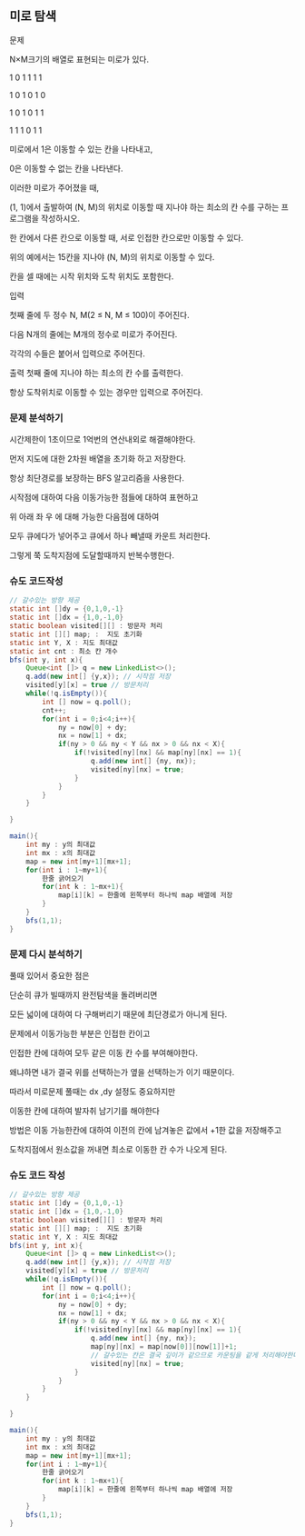 ## 미로 탐색

문제

N×M크기의 배열로 표현되는 미로가 있다.

1	0	1	1	1	1

1	0	1	0	1	0

1	0	1	0	1	1

1	1	1	0	1	1

미로에서 1은 이동할 수 있는 칸을 나타내고, 

0은 이동할 수 없는 칸을 나타낸다. 

이러한 미로가 주어졌을 때, 

(1, 1)에서 출발하여 (N, M)의 위치로 이동할 때 지나야 하는 최소의 칸 수를 구하는 프로그램을 작성하시오. 

한 칸에서 다른 칸으로 이동할 때, 서로 인접한 칸으로만 이동할 수 있다.

위의 예에서는 15칸을 지나야 (N, M)의 위치로 이동할 수 있다. 

칸을 셀 때에는 시작 위치와 도착 위치도 포함한다.

입력

첫째 줄에 두 정수 N, M(2 ≤ N, M ≤ 100)이 주어진다. 

다음 N개의 줄에는 M개의 정수로 미로가 주어진다. 

각각의 수들은 붙어서 입력으로 주어진다.

출력
첫째 줄에 지나야 하는 최소의 칸 수를 출력한다. 

항상 도착위치로 이동할 수 있는 경우만 입력으로 주어진다.

### 문제 분석하기

시간제한이 1초이므로 1억번의 연산내외로 해결해야한다.

먼저 지도에 대한 2차원 배열을 초기화 하고 저장한다.

항상 최단경로를 보장하는 BFS 알고리즘을 사용한다.

시작점에 대하여 다음 이동가능한 점들에 대하여 표현하고

위 아래 좌 우 에 대해 가능한 다음점에 대하여 

모두 큐에다가 넣어주고 큐에서 하나 빼낼때 카운트 처리한다.

그렇게 쭉 도착지점에 도달할때까지 반복수행한다.

### 슈도 코드작성
```java
// 갈수있는 방향 제공
static int []dy = {0,1,0,-1} 
static int []dx = {1,0,-1,0}
static boolean visited[][] : 방문자 처리
static int [][] map; :  지도 초기화
static int Y, X : 지도 최대값
static int cnt : 최소 칸 개수
bfs(int y, int x){
    Queue<int []> q = new LinkedList<>();
    q.add(new int[] {y,x}); // 시작점 저장
    visited[y][x] = true // 방문처리
    while(!q.isEmpty()){
        int [] now = q.poll();
        cnt++;
        for(int i = 0;i<4;i++){
            ny = now[0] + dy;
            nx = now[1] + dx;
            if(ny > 0 && ny < Y && nx > 0 && nx < X){
                if(!visited[ny][nx] && map[ny][nx] == 1){
                    q.add(new int[] {ny, nx});
                    visited[ny][nx] = true;
                }
            }
        }
    }

}

main(){
    int my : y의 최대값
    int mx : x의 최대값
    map = new int[my+1][mx+1];
    for(int i : 1~my+1){
        한줄 긁어오기
        for(int k : 1~mx+1){
            map[i][k] = 한줄에 왼쪽부터 하나씩 map 배열에 저장
        }
    }
    bfs(1,1);
}
```

### 문제 다시 분석하기

풀때 있어서 중요한 점은

단순히 큐가 빌때까지 완전탐색을 돌려버리면

모든 넓이에 대하여 다 구해버리기 때문에 최단경로가 아니게 된다.

문제에서 이동가능한 부분은 인접한 칸이고

인접한 칸에 대하여 모두 같은 이동 칸 수를 부여해야한다.

왜냐하면 내가 결국 위를 선택하는가 옆을 선택하는가 이기 때문이다.

따라서 미로문제 풀때는 dx ,dy 설정도 중요하지만

이동한 칸에 대하여 발자취 남기기를 해야한다

방법은 이동 가능한칸에 대하여 이전의 칸에 남겨놓은 값에서 +1한 값을 저장해주고

도착지점에서 원소값을 꺼내면 최소로 이동한 칸 수가 나오게 된다.

### 슈도 코드 작성

```java
// 갈수있는 방향 제공
static int []dy = {0,1,0,-1} 
static int []dx = {1,0,-1,0}
static boolean visited[][] : 방문자 처리
static int [][] map; :  지도 초기화
static int Y, X : 지도 최대값
bfs(int y, int x){
    Queue<int []> q = new LinkedList<>();
    q.add(new int[] {y,x}); // 시작점 저장
    visited[y][x] = true // 방문처리
    while(!q.isEmpty()){
        int [] now = q.poll();
        for(int i = 0;i<4;i++){
            ny = now[0] + dy;
            nx = now[1] + dx;
            if(ny > 0 && ny < Y && nx > 0 && nx < X){
                if(!visited[ny][nx] && map[ny][nx] == 1){
                    q.add(new int[] {ny, nx});
                    map[ny][nx] = map[now[0]][now[1]]+1; 
                    // 갈수있는 칸은 결국 깊이가 같으므로 카운팅을 같게 처리해야한다.
                    visited[ny][nx] = true;
                }
            }
        }
    }

}

main(){
    int my : y의 최대값
    int mx : x의 최대값
    map = new int[my+1][mx+1];
    for(int i : 1~my+1){
        한줄 긁어오기
        for(int k : 1~mx+1){
            map[i][k] = 한줄에 왼쪽부터 하나씩 map 배열에 저장
        }
    }
    bfs(1,1);
}
```
